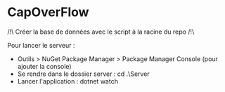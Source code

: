 # CapOverFlow

/!\ Créer la base de données avec le script à la racine du repo /!\

Pour lancer le serveur :
* Outils > NuGet Package Manager > Package Manager Console (pour ajouter la console)
* Se rendre dans le dossier server : cd .\Server
* Lancer l'application : dotnet watch



